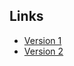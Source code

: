 ## Links

* [Version 1](https://aduggin.github.io/accessibility/01.html)
* [Version 2](https://aduggin.github.io/accessibility/02.html)
